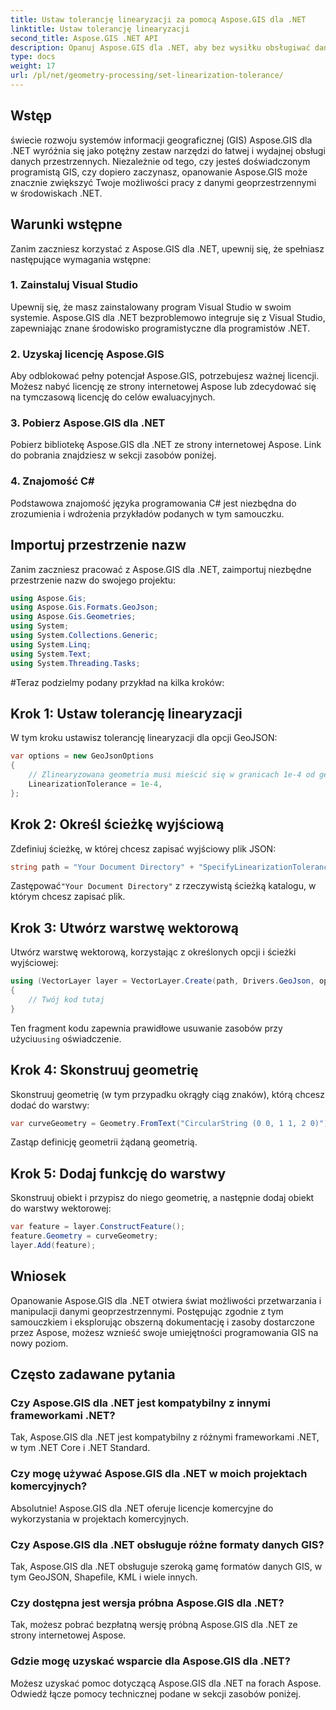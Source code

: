 ```yaml
---
title: Ustaw tolerancję linearyzacji za pomocą Aspose.GIS dla .NET
linktitle: Ustaw tolerancję linearyzacji
second_title: Aspose.GIS .NET API
description: Opanuj Aspose.GIS dla .NET, aby bez wysiłku obsługiwać dane geoprzestrzenne. Postępuj zgodnie z tym samouczkiem krok po kroku i odblokuj pełny potencjał rozwoju GIS w .NET.
type: docs
weight: 17
url: /pl/net/geometry-processing/set-linearization-tolerance/
---
```

## Wstęp
świecie rozwoju systemów informacji geograficznej (GIS) Aspose.GIS dla .NET wyróżnia się jako potężny zestaw narzędzi do łatwej i wydajnej obsługi danych przestrzennych. Niezależnie od tego, czy jesteś doświadczonym programistą GIS, czy dopiero zaczynasz, opanowanie Aspose.GIS może znacznie zwiększyć Twoje możliwości pracy z danymi geoprzestrzennymi w środowiskach .NET.
## Warunki wstępne
Zanim zaczniesz korzystać z Aspose.GIS dla .NET, upewnij się, że spełniasz następujące wymagania wstępne:
### 1. Zainstaluj Visual Studio
Upewnij się, że masz zainstalowany program Visual Studio w swoim systemie. Aspose.GIS dla .NET bezproblemowo integruje się z Visual Studio, zapewniając znane środowisko programistyczne dla programistów .NET.
### 2. Uzyskaj licencję Aspose.GIS
Aby odblokować pełny potencjał Aspose.GIS, potrzebujesz ważnej licencji. Możesz nabyć licencję ze strony internetowej Aspose lub zdecydować się na tymczasową licencję do celów ewaluacyjnych.
### 3. Pobierz Aspose.GIS dla .NET
Pobierz bibliotekę Aspose.GIS dla .NET ze strony internetowej Aspose. Link do pobrania znajdziesz w sekcji zasobów poniżej.
### 4. Znajomość C#
Podstawowa znajomość języka programowania C# jest niezbędna do zrozumienia i wdrożenia przykładów podanych w tym samouczku.

## Importuj przestrzenie nazw
Zanim zaczniesz pracować z Aspose.GIS dla .NET, zaimportuj niezbędne przestrzenie nazw do swojego projektu:
```csharp
using Aspose.Gis;
using Aspose.Gis.Formats.GeoJson;
using Aspose.Gis.Geometries;
using System;
using System.Collections.Generic;
using System.Linq;
using System.Text;
using System.Threading.Tasks;
```
#Teraz podzielmy podany przykład na kilka kroków:
## Krok 1: Ustaw tolerancję linearyzacji
W tym kroku ustawisz tolerancję linearyzacji dla opcji GeoJSON:
```csharp
var options = new GeoJsonOptions
{
    // Zlinearyzowana geometria musi mieścić się w granicach 1e-4 od geometrii krzywej
    LinearizationTolerance = 1e-4,
};
```
## Krok 2: Określ ścieżkę wyjściową
Zdefiniuj ścieżkę, w której chcesz zapisać wyjściowy plik JSON:
```csharp
string path = "Your Document Directory" + "SpecifyLinearizationTolerance_out.json";
```
 Zastępować`"Your Document Directory"` z rzeczywistą ścieżką katalogu, w którym chcesz zapisać plik.
## Krok 3: Utwórz warstwę wektorową
Utwórz warstwę wektorową, korzystając z określonych opcji i ścieżki wyjściowej:
```csharp
using (VectorLayer layer = VectorLayer.Create(path, Drivers.GeoJson, options))
{
    // Twój kod tutaj
}
```
 Ten fragment kodu zapewnia prawidłowe usuwanie zasobów przy użyciu`using` oświadczenie.
## Krok 4: Skonstruuj geometrię
Skonstruuj geometrię (w tym przypadku okrągły ciąg znaków), którą chcesz dodać do warstwy:
```csharp
var curveGeometry = Geometry.FromText("CircularString (0 0, 1 1, 2 0)");
```
Zastąp definicję geometrii żądaną geometrią.
## Krok 5: Dodaj funkcję do warstwy
Skonstruuj obiekt i przypisz do niego geometrię, a następnie dodaj obiekt do warstwy wektorowej:
```csharp
var feature = layer.ConstructFeature();
feature.Geometry = curveGeometry;
layer.Add(feature);
```

## Wniosek
Opanowanie Aspose.GIS dla .NET otwiera świat możliwości przetwarzania i manipulacji danymi geoprzestrzennymi. Postępując zgodnie z tym samouczkiem i eksplorując obszerną dokumentację i zasoby dostarczone przez Aspose, możesz wznieść swoje umiejętności programowania GIS na nowy poziom.
## Często zadawane pytania
### Czy Aspose.GIS dla .NET jest kompatybilny z innymi frameworkami .NET?
Tak, Aspose.GIS dla .NET jest kompatybilny z różnymi frameworkami .NET, w tym .NET Core i .NET Standard.
### Czy mogę używać Aspose.GIS dla .NET w moich projektach komercyjnych?
Absolutnie! Aspose.GIS dla .NET oferuje licencje komercyjne do wykorzystania w projektach komercyjnych.
### Czy Aspose.GIS dla .NET obsługuje różne formaty danych GIS?
Tak, Aspose.GIS dla .NET obsługuje szeroką gamę formatów danych GIS, w tym GeoJSON, Shapefile, KML i wiele innych.
### Czy dostępna jest wersja próbna Aspose.GIS dla .NET?
Tak, możesz pobrać bezpłatną wersję próbną Aspose.GIS dla .NET ze strony internetowej Aspose.
### Gdzie mogę uzyskać wsparcie dla Aspose.GIS dla .NET?
Możesz uzyskać pomoc dotyczącą Aspose.GIS dla .NET na forach Aspose. Odwiedź łącze pomocy technicznej podane w sekcji zasobów poniżej.